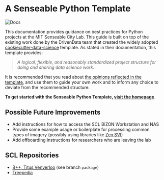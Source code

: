 # A Senseable Python Template

![Docs](https://github.com/daydemir/senseable-python-template/actions/workflows/deploy-docs.yml/badge.svg)

This documentation provides guidance on best practices for Python projects at the MIT Senseable City Lab. This guide is built on top of the existing work done by the DrivenData team that created the widely adopted [cookiecutter-data-science](https://cookiecutter-data-science.drivendata.org) template. As stated in their documentation, this template provides: 

> *A logical, flexible, and reasonably standardized project structure for doing and sharing data science work.*

It is recommended that you read about [the opinions reflected in the template](https://cookiecutter-data-science.drivendata.org/opinions/), and use them to guide your own work and to inform any choice to deviate from the recommended structure.

**To get started with the Senseable Python Template, [visit the homepage](https://daydemir.github.io/senseable-python-template/).**

## Possible Future Improvements
- Add instructions for how to access the SCL BIZON Workstation and NAS
- Provide some example usage or boilerplate for processing common types of imagery (possibly using libraries like [Zen SVI](https://zensvi.readthedocs.io/en/latest/))
- Add offboarding instructions for researchers who are leaving the lab


## SCL Repositories

- [B++, Titus Venverloo](https://github.com/Tvenver/Bplusplus) (see branch `package`)
- [Treepedia](https://github.com/mittrees/Treepedia_Public)